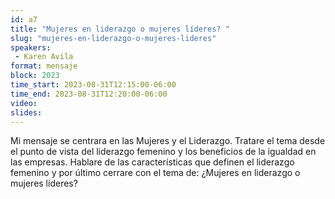 ```yaml
---
id: a7
title: "Mujeres en liderazgo o mujeres líderes? "
slug: "mujeres-en-liderazgo-o-mujeres-lideres"
speakers:
 - Karen Avila
format: mensaje
block: 2023
time_start: 2023-08-31T12:15:00-06:00
time_end: 2023-08-31T12:20:00-06:00
video:
slides:
---
```


Mi mensaje se centrara en las Mujeres y el Liderazgo. Tratare el tema desde el punto de vista del liderazgo femenino y los beneficios de la igualdad en las empresas. Hablare de las características que definen el liderazgo femenino y por último cerrare con el tema de: ¿Mujeres en liderazgo o mujeres líderes? 
